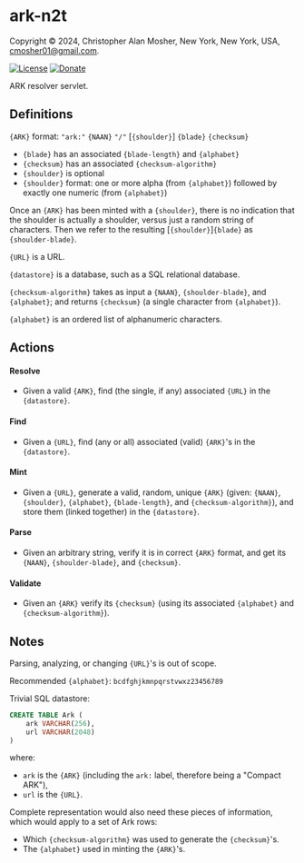 # ark-n2t

Copyright © 2024, Christopher Alan Mosher, New York, New York, USA, <cmosher01@gmail.com>.

[![License](https://img.shields.io/github/license/cmosher01/ark-n2t.svg)](https://www.gnu.org/licenses/gpl.html)
[![Donate](https://img.shields.io/badge/Donate-PayPal-green.svg)](https://www.paypal.com/cgi-bin/webscr?cmd=_s-xclick&hosted_button_id=CVSSQ2BWDCKQ2)

ARK resolver servlet.



## Definitions

``{ARK}`` format: `"ark:"` `{NAAN}` `"/"` [`{shoulder}`] `{blade}` `{checksum}`

* `{blade}` has an associated `{blade-length}` and `{alphabet}`
* `{checksum}` has an associated `{checksum-algorithm}`
* `{shoulder}` is optional
* `{shoulder}` format:
  one or more alpha (from `{alphabet}`) followed
  by exactly one numeric (from `{alphabet}`)

Once an `{ARK}` has been minted with a `{shoulder}`, there is no indication that
the shoulder is actually a shoulder, versus just a random string of characters.
Then we refer to the resulting [`{shoulder}`]`{blade}` as `{shoulder-blade}`.

`{URL}` is a URL.

`{datastore}` is a database, such as a SQL relational database.

`{checksum-algorithm}` takes as input a `{NAAN}`, `{shoulder-blade}`, and
`{alphabet}`; and returns `{checksum}` (a single character from `{alphabet}`).

`{alphabet}` is an ordered list of alphanumeric characters.

## Actions

#### Resolve
* Given a valid `{ARK}`, find (the single, if any) associated `{URL}` in the `{datastore}`.

#### Find
* Given a `{URL}`, find (any or all) associated (valid) `{ARK}`'s in the `{datastore}`.

#### Mint
* Given a `{URL}`, generate a valid, random, unique `{ARK}` (given: `{NAAN}`,
  `{shoulder}`, `{alphabet}`, `{blade-length}`, and `{checksum-algorithm}`),
  and store them (linked together) in the `{datastore}`.

#### Parse
* Given an arbitrary string, verify it is in correct `{ARK}` format,
  and get its `{NAAN}`, `{shoulder-blade}`, and `{checksum}`.

#### Validate
* Given an `{ARK}` verify its `{checksum}` (using its associated `{alphabet}` and `{checksum-algorithm}`).



## Notes

Parsing, analyzing, or changing `{URL}`'s is out of scope.

Recommended `{alphabet}`: `bcdfghjkmnpqrstvwxz23456789`

Trivial SQL datastore:

```SQL
CREATE TABLE Ark (
    ark VARCHAR(256),
    url VARCHAR(2048)
)
```

where:
* `ark` is the `{ARK}` (including the `ark:` label, therefore being a "Compact ARK"),
* `url` is the `{URL}`.

Complete representation would also need these pieces of information,
which would apply to a set of Ark rows:

* Which `{checksum-algorithm}` was used to generate the `{checksum}`'s.
* The `{alphabet}` used in minting the `{ARK}`'s.
